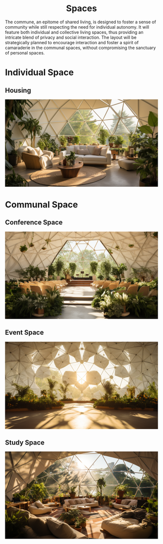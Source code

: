 <h1 align="center"> Spaces </h1>

The commune, an epitome of shared living, is designed to foster a sense of community while still respecting the need for individual autonomy. It will feature both individual and collective living spaces, thus providing an intricate blend of privacy and social interaction. The layout will be strategically planned to encourage interaction and foster a spirit of camaraderie in the communal spaces, without compromising the sanctuary of personal spaces.

# Individual Space

## Housing

<p align="center" width="100%"><img src="../images/habitation.png" /></p>

# Communal Space

## Conference Space

<p align="center" width="100%"><img src="../images/conference_room.png" /></p>

## Event Space

<p align="center" width="100%"><img src="../images/event_room.png" /></p>

## Study Space

<p align="center" width="100%"><img src="../images/study_room.png" /></p>

